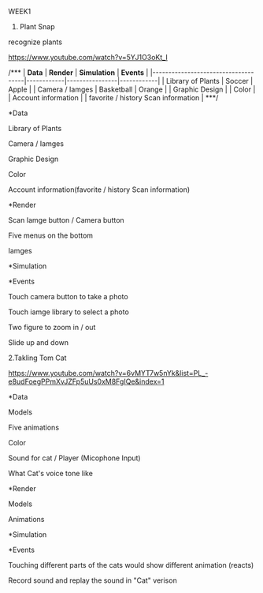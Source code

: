 WEEK1

1. Plant Snap

recognize plants

https://www.youtube.com/watch?v=5YJ1O3oKt_I

/***
| __Data__                            | __Render__ | __Simulation__ | __Events__ |
|-------------------------------------|------------|----------------|------------|
| Library of Plants                   | Soccer     | Apple          |
| Camera / Iamges                     | Basketball | Orange         |
| Graphic Design                      |
| Color                               |
| Account information                 |
| favorite / history Scan information |
***/

*Data

Library of Plants

Camera / Iamges  

Graphic Design

Color

Account information(favorite / history Scan information)



*Render

Scan Iamge button / Camera button

Five menus on the bottom

Iamges


*Simulation



*Events

Touch camera button to take a photo

Touch iamge library to select a photo

Two figure to zoom in / out

Slide up and down


2.Takling Tom Cat

https://www.youtube.com/watch?v=6vMYT7w5nYk&list=PL_-e8udFoegPPmXvJZFp5uUs0xM8FgIQe&index=1


*Data

Models

Five animations

Color

Sound for cat / Player (Micophone Input)

What Cat's voice tone like


*Render

Models

Animations


*Simulation


*Events

Touching different parts of the cats would show different animation (reacts)

Record sound and replay the sound in "Cat" verison
